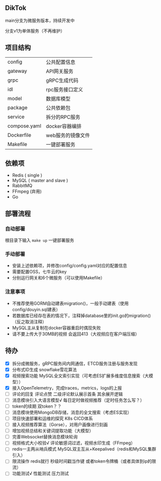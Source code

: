## DikTok
main分支为微服务版本，持续开发中

分支v1为单体服务（不再维护）
## 项目结构
|              |                   |
| ------------ | ----------------- |
| config       | 公共配置信息      |
| gateway      | API网关服务       |
| grpc         | gRPC生成代码      |
| idl          | rpc服务接口定义   |
| model        | 数据库模型        |
| package      | 公共依赖包        |
| service      | 拆分的RPC服务     |
| compose.yaml | docker容器编排    |
| Dockerfile   | web服务的镜像文件 |
| Makefile     | 一键部署服务      |

## 依赖项
* Redis ( single )
* MySQL ( master and slave )
* RabbitMQ
* FFmpeg (弃用)
* Go

## 部署流程
### 自动部署
根目录下输入 `make up` 一键部署服务

### 手动部署
* 安装上述依赖项，并修改config/config.yaml对应的配置信息
* 需要配置OSS，七牛云的key
* 分别运行网关和6个微服务（可以使用Makefile）

### 注意事项
* 不推荐使用GORM自动建表migration()，一般手动建表（使用config/douyin.sql建表）
* 若数据库已经存在表的情况下，注释掉database里的init.go的migration()（反之取消注释）
* MySQL主从复制在docker容器重启时偶现失败
* 请不要上传大于30MB的视频 会返回413（大视频应在客户端压缩）

## 待办
- [x] 拆分成微服务，gRPC服务间内网通信，ETCD服务注册与服务发现
- [x] 分布式ID生成 snowflake雪花算法
- [x] 视频搜索功能 MySQL全文索引实现（可考虑ES扩展多维度信息搜索（大模型））
- [x] 接入OpenTelemetry，完成traces，metrics，logs的上报
- [ ] 评论的回复 评论点赞  二级评论默认展示首条 其余展开逻辑
- [ ] 消息模块引入大语言模型√ 每日定时做视频推荐（定时任务怎么写？）
- [ ] token的续期 双token？？
- [ ] 消息模块使用MongoDB存储，消息的全文搜索（考虑ES实现）
- [ ] 项目快速部署和运维的探究 K8s CICD体系
- [ ] 接入视频推荐算法（Gorse），对用户画像进行刻画
- [ ] 增加视频总结和关键词提取功能（大模型）
- [ ] 完善Websocket替换消息模块轮询
- [ ] 视频格式大小校验√ 评论敏感词过滤，视频水印生成（FFmpeg）
- [ ] redis一主两从哨兵模式 MySQL双主互从+Keepalived（redis和MySQL集群引入）
- [ ] 限流操作 redis就行 秒级时间戳当作键 或者token令牌桶（或者具体到ip的限流）
- [ ] 功能测试√ 性能测试 压力测试
